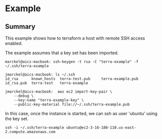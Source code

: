 # Example

## Summary

This example shows how to terraform a host with remote SSH access enabled.


The example assumes that a key set has been imported.


```
marckel@aics-macbook: ssh-keygen -t rsa -C "terra-example" -f ~/.ssh/terra-example

jmarckel@aics-macbook: ls ~/.ssh
id_rsa      known_hosts  terra-test.pub     terra-example.pub
id_rsa.pub  terra-test   terra-example

jmarckel@aics-macbook:  aws ec2 import-key-pair \
	--debug \
	--key-name "terra-example-key" \
	--public-key-material file://~/.ssh/terra-example.pub
```

In this case, once the instance is started, we can ssh as user 'ubuntu' using
the key set.

```
ssh -i ~/.ssh/terra-example ubuntu@ec2-3-16-180-110.us-east-2.compute.amazonaws.com
```


